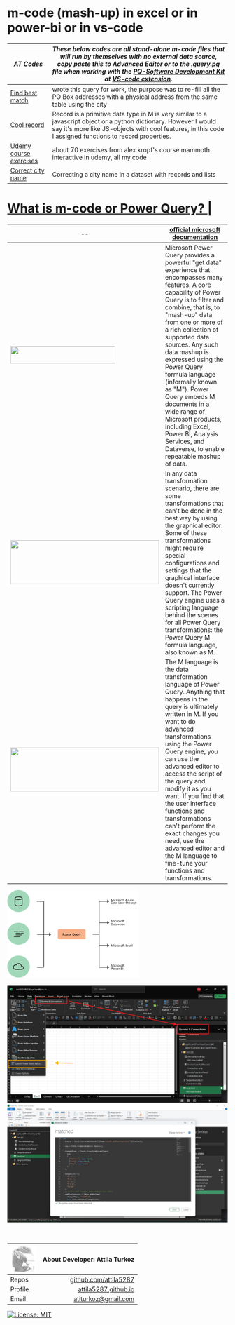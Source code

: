 # m-code (mash-up) in excel or in power-bi or in vs-code

| *[AT Codes][at00]* | *These below codes are all stand-alone m-code files that will run by themselves with no external data source, copy paste this to *Advanced Editor* or to the *.query.pq* file when working with the [PQ-Software Development Kit][info0] at [VS-code extension][info1].* |
|--|--|
|[Find best match][at01] | wrote this query for work, the purpose was to re-fill all the PO Box addresses with a physical address from the same table using the city |
|[Cool record][at02]|Record is a primitive data type in M is very similar to a javascript object or a python dictionary. However I would say it's more like JS-objects with cool features, in this code I assigned functions to record properties.  |
 |[Udemy course exercises][at03] |about 70 exercises from alex kropf's course mammoth interactive in udemy, all my code  |
|[Correct city name][at04] | Correcting a city name in a dataset with records and lists | |


[at00]:/ref/
[at01]:/ref/find-best-match.md
[at02]:/ref/cool-rec.md
[at03]:/ref/at-ex-dump.md
[at04]:/ref/correct-city.md

[info0]:https://learn.microsoft.com/en-us/power-query/power-query-sdk-vs-code
[info1]:https://marketplace.visualstudio.com/items?itemName=PowerQuery.vscode-powerquery-sdk
[info2]:https://learn.microsoft.com/en-us/power-query/



# [What is m-code or Power Query? ][info2]|
|--|[official microsoft documentation][info2]|
|--|--|
|<image src="./public/power-bi.png" width="240" height="40"> |Microsoft Power Query provides a powerful "get data" experience that encompasses many features. A core capability of Power Query is to filter and combine, that is, to "mash-up" data from one or more of a rich collection of supported data sources. Any such data mashup is expressed using the Power Query formula language (informally known as "M"). Power Query embeds M documents in a wide range of Microsoft products, including Excel, Power BI, Analysis Services, and Dataverse, to enable repeatable mashup of data.|
|<image src="./public/power-query.png" width="340" height="100">| In any data transformation scenario, there are some transformations that can't be done in the best way by using the graphical editor. Some of these transformations might require special configurations and settings that the graphical interface doesn't currently support. The Power Query engine uses a scripting language behind the scenes for all Power Query transformations: the Power Query M formula language, also known as M.|
|<image src="./public/m-code.png" width="340" height="100">| The M language is the data transformation language of Power Query. Anything that happens in the query is ultimately written in M. If you want to do advanced transformations using the Power Query engine, you can use the advanced editor to access the script of the query and modify it as you want. If you find that the user interface functions and transformations can't perform the exact changes you need, use the advanced editor and the M language to fine-tune your functions and transformations.|

<img src="./public/what-is-pq.png"      width="300" height="200">

![adv editor](/public/pq-excel.png)
![adv editor](/public/advanced-editor.png)


<br>

| ![dev]( https://raw.githubusercontent.com/attila5287/img_readme/main/all/dev.jpg "dev-icon") | About Developer: Attila Turkoz | 
| -------------   | -------------: |
| Repos | [github.com/attila5287 ](https://github.com/attila5287/) |
| Profile | [ attila5287.github.io ](https:///attila5287.github.io/) |
| Email    |  atiturkoz@gmail.com | 


[![License: MIT](https://img.shields.io/badge/License-MIT-yellow.svg)](https://opensource.org/licenses/MIT) 


